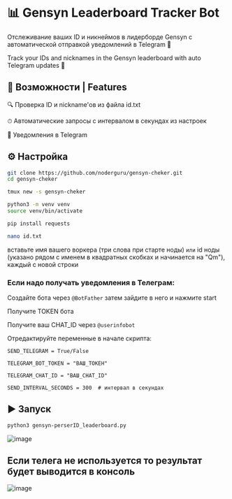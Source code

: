 # 📊 Gensyn Leaderboard Tracker Bot

Отслеживание ваших ID и никнеймов в лидерборде Gensyn с автоматической отправкой уведомлений в Telegram 💬

Track your IDs and nicknames in the Gensyn leaderboard with auto Telegram updates 💬

## 🚀 Возможности | Features

🔍 Проверка ID и nickname'ов из файла id.txt

⏱ Автоматические запросы с интервалом в секундах из настроек

📩 Уведомления в Telegram

## ⚙ Настройка

```bash
git clone https://github.com/noderguru/gensyn-cheker.git
cd gensyn-cheker
```
```bash
tmux new -s gensyn-cheker
```

```bash
python3 -m venv venv
source venv/bin/activate
```
```bash
pip install requests
```
```bash
nano id.txt
```
вставьте имя вашего воркера (три слова при старте ноды) ```или``` id ноды (указано рядом с именем в квадратных скобках и начинается на "Qm"), каждый с новой строки

### Если надо получать уведомления в Телеграм:

Создайте бота через ```@BotFather``` затем зайдите в него и нажмите start

Получите TOKEN бота

Получите ваш CHAT_ID через ```@userinfobot```

Отредактируйте переменные в начале скрипта:

```
SEND_TELEGRAM = True/False

TELEGRAM_BOT_TOKEN = "ВАШ_ТОКЕН"

TELEGRAM_CHAT_ID = "ВАШ_CHAT_ID"

SEND_INTERVAL_SECONDS = 300  # интервал в секундах
```
## ▶️ Запуск
```bash
python3 gensyn-perserID_leaderboard.py
```
![image](https://github.com/user-attachments/assets/556d8ff8-b5d2-4881-afa5-0406f7f07b12)

## Если телега не используется то результат будет выводится в консоль
![image](https://github.com/user-attachments/assets/8a478783-0256-4a40-9c39-e9c04bad7c67)










